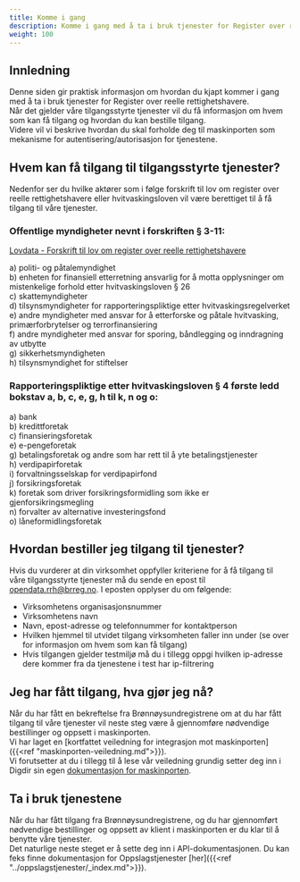 ```yaml
---
title: Komme i gang
description: Komme i gang med å ta i bruk tjenester for Register over reelle rettighetshavere
weight: 100
---
```


## Innledning
Denne siden gir praktisk informasjon om hvordan du kjapt kommer i gang med å ta i bruk tjenester for Register over reelle rettighetshavere.  
Når det gjelder våre tilgangsstyrte tjenester vil du få informasjon om hvem som kan få tilgang og hvordan du kan bestille tilgang.  
Videre vil vi beskrive hvordan du skal forholde deg til maskinporten som mekanisme for autentisering/autorisasjon for tjenestene.

## Hvem kan få tilgang til tilgangsstyrte tjenester?
Nedenfor ser du hvilke aktører som i følge forskrift til lov om register over reelle rettighetshavere eller hvitvaskingsloven vil være berettiget til å få tilgang til våre tjenester.

### Offentlige myndigheter nevnt i forskriften § 3-11:

[Lovdata - Forskrift til lov om register over reelle rettighetshavere](https://lovdata.no/dokument/SF/forskrift/2021-06-21-2056?q=reelle%20rettighetshavere)

a) politi- og påtalemyndighet  
b) enheten for finansiell etterretning ansvarlig for å motta opplysninger om mistenkelige forhold etter hvitvaskingsloven § 26  
c) skattemyndigheter  
d) tilsynsmyndigheter for rapporteringspliktige etter hvitvaskingsregelverket  
e) andre myndigheter med ansvar for å etterforske og påtale hvitvasking, primærforbrytelser og terrorfinansiering  
f) andre myndigheter med ansvar for sporing, båndlegging og inndragning av utbytte  
g) sikkerhetsmyndigheten  
h) tilsynsmyndighet for stiftelser

### Rapporteringspliktige etter hvitvaskingsloven § 4 første ledd bokstav a, b, c, e, g, h til k, n og o:

a) bank  
b) kredittforetak  
c) finansieringsforetak  
e) e-pengeforetak  
g) betalingsforetak og andre som har rett til å yte betalingstjenester  
h) verdipapirforetak  
i) forvaltningsselskap for verdipapirfond  
j) forsikringsforetak  
k) foretak som driver forsikringsformidling som ikke er gjenforsikringsmegling  
n) forvalter av alternative investeringsfond  
o) låneformidlingsforetak

## Hvordan bestiller jeg tilgang til tjenester?
Hvis du vurderer at din virksomhet oppfyller kriteriene for å få tilgang til våre tilgangsstyrte tjenester må du sende en epost til opendata.rrh@brreg.no. I eposten opplyser du om følgende:
* Virksomhetens organisasjonsnummer
* Virksomhetens navn
* Navn, epost-adresse og telefonnummer for kontaktperson
* Hvilken hjemmel til utvidet tilgang virksomheten faller inn under (se over for informasjon om hvem som kan få tilgang)
* Hvis tilgangen gjelder testmiljø må du i tillegg oppgi hvilken ip-adresse dere kommer fra da tjenestene i test har ip-filtrering

## Jeg har fått tilgang, hva gjør jeg nå?
Når du har fått en bekreftelse fra Brønnøysundregistrene om at du har fått tilgang til våre tjenester vil neste steg være å gjennomføre nødvendige bestillinger og oppsett i maskinporten.   
Vi har laget en [kortfattet veiledning for integrasjon mot maskinporten]({{<ref "maskinporten-veiledning.md">}}).  
Vi forutsetter at du i tillegg til å lese vår veiledning grundig setter deg inn i Digdir sin egen [dokumentasjon for maskinporten](https://docs.digdir.no/maskinporten_guide_apikonsument.html).

## Ta i bruk tjenestene
Når du har fått tilgang fra Brønnøysundregistrene, og du har gjennomført nødvendige bestillinger og oppsett av klient i maskinporten er du klar til å benytte våre tjenester.  
Det naturlige neste steget er å sette deg inn i API-dokumentasjonen. Du kan feks finne dokumentasjon for Oppslagstjenester [her]({{<ref "../oppslagstjenester/_index.md">}}).  
